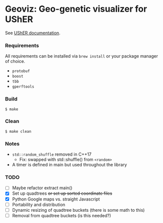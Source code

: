 # Geoviz: Geo-genetic visualizer for UShER

See [UShER
documentation](https://usher-wiki.readthedocs.io/en/latest/index.html).

### Requirements

All requirements can be installed via `brew install` or your package manager of
choice.
- `protobuf`
- `boost`
- `tbb`
- `gperftools`

### Build
    $ make

### Clean
    $ make clean

### Notes
- `std::random_shuffle` removed in C++17
    - Fix: swapped with std::shuffle() from `<random>`
- A timer is defined in main but used throughout the library

### TODO
- [ ] Maybe refactor extract main()
- [x] Set up quadtrees ~~or set up sorted coordinate files~~
- [x] Python Google maps vs. straight Javascript
- [ ] Portability and distribution
- [ ] Dynamic resizing of quadtree buckets (there is some math to this)
- [ ] Removal from quadtree buckets (is this needed?)
